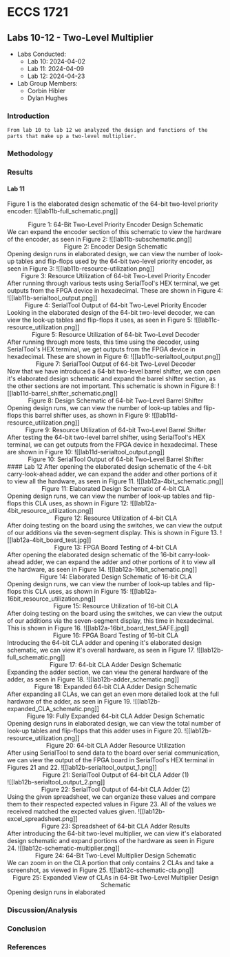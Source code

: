 # ECCS 1721
## Labs 10-12 - Two-Level Multiplier
- Labs Conducted: 
	- Lab 10: 2024-04-02
	- Lab 11: 2024-04-09
	- Lab 12: 2024-04-23
- Lab Group Members:
	- Corbin Hibler
	- Dylan Hughes
### Introduction
	From lab 10 to lab 12 we analyzed the design and functions of the parts that make up a two-level multiplier.  

### Methodology


### Results
#### Lab 11
Figure 1 is the elaborated design schematic of the 64-bit two-level priority encoder:
![[lab11b-full_schematic.png]]
<div style="text-align: center">Figure 1: 64-Bit Two-Level Priority Encoder Design Schematic</div>
We can expand the encoder section of this schematic to view the hardware of the encoder, as seen in Figure 2:
![[lab11b-subschematic.png]]
<div style="text-align: center">Figure 2: Encoder Design Schematic</div>
Opening design runs in elaborated design, we can view the number of look-up tables and flip-flops used by the 64-bit two-level priority encoder, as seen in Figure 3:
![[lab11b-resource-utilization.png]]
<div style="text-align: center">Figure 3: Resource Utilization of 64-bit Two-Level Priority Encoder</div>
After running through various tests using SerialTool's HEX terminal, we get outputs from the FPGA device in hexadecimal. These are shown in Figure 4:
![[lab11b-serialtool_output.png]]
<div style="text-align: center">Figure 4: SerialTool Output of 64-bit Two-Level Priority Encoder</div>
Looking in the elaborated design of the 64-bit two-level decoder, we can view the look-up tables and flip-flops it uses, as seen in Figure 5:
![[lab11c-resource_utilization.png]]
<div style="text-align: center">Figure 5: Resource Utilization of 64-bit Two-Level Decoder</div>
After running through more tests, this time using the decoder, using SerialTool's HEX terminal, we get outputs from the FPGA device in hexadecimal. These are shown in Figure 6:
![[lab11c-serialtool_output.png]]
<div style="text-align: center">Figure 7: SerialTool Output of 64-bit Two-Level Decoder</div>
Now that we have introduced a 64-bit two-level barrel shifter, we can open it's elaborated design schematic and expand the barrel shifter section, as the other sections are not important. This schematic is shown in Figure 8:
![[lab11d-barrel_shifter_schematic.png]]
<div style="text-align: center">Figure 8: Design Schematic of 64-bit Two-Level Barrel Shifter</div>
Opening design runs, we can view the number of look-up tables and flip-flops this barrel shifter uses, as shown in Figure 9:
![[lab11d-resource_utilization.png]]
<div style="text-align: center">Figure 9: Resource Utilization of 64-bit Two-Level Barrel Shifter</div>
After testing the 64-bit two-level barrel shifter, using SerialTool's HEX terminal, we can get outputs from the FPGA device in hexadecimal. These are shown in Figure 10:
![[lab11d-serialtool_output.png]]
<div style="text-align: center">Figure 10: SerialTool Output of 64-bit Two-Level Barrel Shifter</div>
#### Lab 12
After opening the elaborated design schematic of the 4-bit carry-look-ahead adder, we can expand the adder and other portions of it to view all the hardware, as seen in Figure 11.
![[lab12a-4bit_schematic.png]]
<div style="text-align: center">Figure 11: Elaborated Design Schematic of 4-bit CLA</div>
Opening design runs, we can view the number of look-up tables and flip-flops this CLA uses, as shown in Figure 12:
![[lab12a-4bit_resource_utilization.png]]
<div style="text-align: center">Figure 12: Resource Utilization of 4-bit CLA</div>
After doing testing on the board using the switches, we can view the output of our additions via the seven-segment display. This is shown in Figure 13.
![[lab12a-4bit_board_test.jpg]]
<div style="text-align: center">Figure 13: FPGA Board Testing of 4-bit CLA</div>
After opening the elaborated design schematic of the 16-bit carry-look-ahead adder, we can expand the adder and other portions of it to view all the hardware, as seen in Figure 14.
![[lab12a-16bit_schematic.png]]
<div style="text-align: center">Figure 14: Elaborated Design Schematic of 16-bit CLA</div>
Opening design runs, we can view the number of look-up tables and flip-flops this CLA uses, as shown in Figure 15:
![[lab12a-16bit_resource_utilization.png]]
<div style="text-align: center">Figure 15: Resource Utilization of 16-bit CLA</div>
After doing testing on the board using the switches, we can view the output of our additions via the seven-segment display, this time in hexadecimal. This is shown in Figure 16.
![[lab12a-16bit_board_test_5AFE.jpg]]
<div style="text-align: center">Figure 16: FPGA Board Testing of 16-bit CLA</div>
Introducing the 64-bit CLA adder and opening it's elaborated design schematic, we can view it's overall hardware, as seen in Figure 17.
![[lab12b-full_schematic.png]]
<div style="text-align: center">Figure 17: 64-bit CLA Adder Design Schematic</div>
Expanding the adder section, we can view the general hardware of the adder, as seen in Figure 18.
![[lab12b-adder_schematic.png]]
<div style="text-align: center">Figure 18: Expanded 64-bit CLA Adder Design Schematic</div>
After expanding all CLAs, we can get an even more detailed look at the full hardware of the adder, as seen in Figure 19.
![[lab12b-expanded_CLA_schematic.png]]
<div style="text-align: center">Figure 19: Fully Expanded 64-bit CLA Adder Design Schematic</div>
Opening design runs in elaborated design, we can view the total number of look-up tables and flip-flops that this adder uses in Figure 20.
![[lab12b-resource_utilization.png]]
<div style="text-align: center">Figure 20: 64-bit CLA Adder Resource Utilization</div>
After using SerialTool to send data to the board over serial communication, we can view the output of the FPGA board in SerialTool's HEX terminal in Figures 21 and 22.
![[lab12b-serialtool_output_1.png]]
<div style="text-align: center">Figure 21: SerialTool Output of 64-bit CLA Adder (1)</div>
![[lab12b-serialtool_output_2.png]]
<div style="text-align: center">Figure 22: SerialTool Output of 64-bit CLA Adder (2)</div>
Using the given spreadsheet, we can organize these values and compare them to their respected expected values in Figure 23. All of the values we received matched the expected values given.
![[lab12b-excel_spreadsheet.png]]
<div style="text-align: center">Figure 23: Spreadsheet of 64-bit CLA Adder Results</div>
After introducing the 64-bit two-level multiplier, we can view it's elaborated design schematic and expand portions of the hardware as seen in Figure 24.
![[lab12c-schematic-multiplier.png]]
<div style="text-align: center">Figure 24: 64-Bit Two-Level Multiplier Design Schematic</div>
We can zoom in on the CLA portion that only contains 2 CLAs and take a screenshot, as viewed in Figure 25.
![[lab12c-schematic-cla.png]]
<div style="text-align: center">Figure 25: Expanded View of CLAs in 64-Bit Two-Level Multiplier Design Schematic</div>
Opening design runs in elaborated

### Discussion/Analysis


### Conclusion


### References
